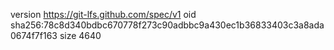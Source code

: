 version https://git-lfs.github.com/spec/v1
oid sha256:78c8d340bdbc670778f273c90adbbc9a430ec1b36833403c3a8ada0674f7f163
size 4640
